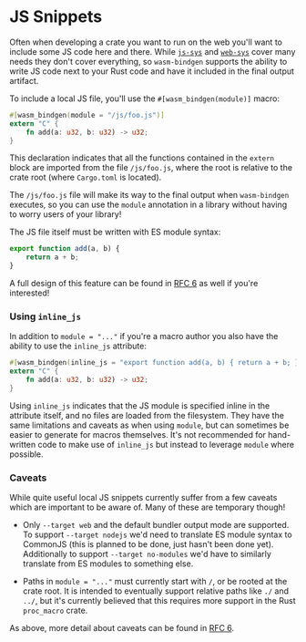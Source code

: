 # JS Snippets

Often when developing a crate you want to run on the web you'll want to include
some JS code here and there. While [`js-sys`](https://docs.rs/js-sys) and
[`web-sys`](https://docs.rs/web-sys) cover many needs they don't cover
everything, so `wasm-bindgen` supports the ability to write JS code next to your
Rust code and have it included in the final output artifact.

To include a local JS file, you'll use the `#[wasm_bindgen(module)]` macro:

```rust
#[wasm_bindgen(module = "/js/foo.js")]
extern "C" {
    fn add(a: u32, b: u32) -> u32;
}
```

This declaration indicates that all the functions contained in the `extern`
block are imported from the file `/js/foo.js`, where the root is relative to the
crate root (where `Cargo.toml` is located).

The `/js/foo.js` file will make its way to the final output when `wasm-bindgen`
executes, so you can use the `module` annotation in a library without having to
worry users of your library!

The JS file itself must be written with ES module syntax:

```js
export function add(a, b) {
    return a + b;
}
```

A full design of this feature can be found in [RFC 6] as well if you're
interested!

[RFC 6]: https://github.com/rustwasm/rfcs/pull/6

### Using `inline_js`

In addition to `module = "..."` if you're a macro author you also have the
ability to use the `inline_js` attribute:

```rust
#[wasm_bindgen(inline_js = "export function add(a, b) { return a + b; }")]
extern "C" {
    fn add(a: u32, b: u32) -> u32;
}
```

Using `inline_js` indicates that the JS module is specified inline in the
attribute itself, and no files are loaded from the filesystem. They have the
same limitations and caveats as when using `module`, but can sometimes be easier
to generate for macros themselves. It's not recommended for hand-written code to
make use of `inline_js` but instead to leverage `module` where possible.

### Caveats

While quite useful local JS snippets currently suffer from a few caveats which
are important to be aware of. Many of these are temporary though!

* Only `--target web` and the default bundler output mode are supported. To
  support `--target nodejs` we'd need to translate ES module syntax to CommonJS
  (this is
  planned to be done, just hasn't been done yet). Additionally to support
  `--target no-modules` we'd have to similarly translate from ES modules to
  something else.

* Paths in `module = "..."` must currently start with `/`, or be rooted at the
  crate root. It is intended to eventually support relative paths like `./` and
  `../`, but it's currently believed that this requires more support in
  the Rust `proc_macro` crate.

As above, more detail about caveats can be found in [RFC 6].
